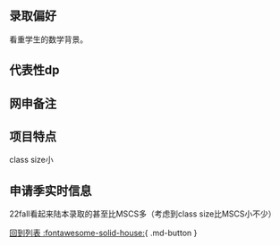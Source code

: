 ## 录取偏好
看重学生的数学背景。
## 代表性dp

## 网申备注

## 项目特点
class size小
## 申请季实时信息
22fall看起来陆本录取的甚至比MSCS多（考虑到class size比MSCS小不少）

[回到列表 :fontawesome-solid-house:](选校梯度.md){ .md-button }
